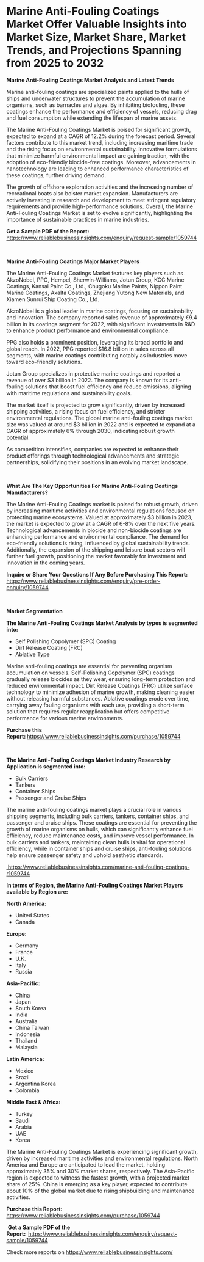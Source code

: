 <p><h1>Marine Anti-Fouling Coatings Market Offer Valuable Insights into Market Size, Market Share, Market Trends, and Projections Spanning from 2025 to 2032</h1></p><p><strong>Marine Anti-Fouling Coatings Market Analysis and Latest Trends</strong></p>
<p><p>Marine anti-fouling coatings are specialized paints applied to the hulls of ships and underwater structures to prevent the accumulation of marine organisms, such as barnacles and algae. By inhibiting biofouling, these coatings enhance the performance and efficiency of vessels, reducing drag and fuel consumption while extending the lifespan of marine assets.</p><p>The Marine Anti-Fouling Coatings Market is poised for significant growth, expected to expand at a CAGR of 12.2% during the forecast period. Several factors contribute to this market trend, including increasing maritime trade and the rising focus on environmental sustainability. Innovative formulations that minimize harmful environmental impact are gaining traction, with the adoption of eco-friendly biocide-free coatings. Moreover, advancements in nanotechnology are leading to enhanced performance characteristics of these coatings, further driving demand.</p><p>The growth of offshore exploration activities and the increasing number of recreational boats also bolster market expansion. Manufacturers are actively investing in research and development to meet stringent regulatory requirements and provide high-performance solutions. Overall, the Marine Anti-Fouling Coatings Market is set to evolve significantly, highlighting the importance of sustainable practices in marine industries.</p></p>
<p><strong>Get a Sample PDF of the Report:&nbsp;</strong> <a href="https://www.reliablebusinessinsights.com/enquiry/request-sample/1059744?utm_campaign=2735&utm_medium=2&utm_source=Github&utm_content=ia&utm_term=22032025&utm_id=marine-anti-fouling-coatings">https://www.reliablebusinessinsights.com/enquiry/request-sample/1059744</a></p>
<p>&nbsp;</p>
<p><strong>Marine Anti-Fouling Coatings Major Market Players</strong></p>
<p><p>The Marine Anti-Fouling Coatings Market features key players such as AkzoNobel, PPG, Hempel, Sherwin-Williams, Jotun Group, KCC Marine Coatings, Kansai Paint Co., Ltd., Chugoku Marine Paints, Nippon Paint Marine Coatings, Axalta Coatings, Zhejiang Yutong New Materials, and Xiamen Sunrui Ship Coating Co., Ltd. </p><p>AkzoNobel is a global leader in marine coatings, focusing on sustainability and innovation. The company reported sales revenue of approximately €9.4 billion in its coatings segment for 2022, with significant investments in R&D to enhance product performance and environmental compliance. </p><p>PPG also holds a prominent position, leveraging its broad portfolio and global reach. In 2022, PPG reported $16.8 billion in sales across all segments, with marine coatings contributing notably as industries move toward eco-friendly solutions. </p><p>Jotun Group specializes in protective marine coatings and reported a revenue of over $3 billion in 2022. The company is known for its anti-fouling solutions that boost fuel efficiency and reduce emissions, aligning with maritime regulations and sustainability goals. </p><p>The market itself is projected to grow significantly, driven by increased shipping activities, a rising focus on fuel efficiency, and stricter environmental regulations. The global marine anti-fouling coatings market size was valued at around $3 billion in 2022 and is expected to expand at a CAGR of approximately 6% through 2030, indicating robust growth potential.</p><p>As competition intensifies, companies are expected to enhance their product offerings through technological advancements and strategic partnerships, solidifying their positions in an evolving market landscape.</p></p>
<p>&nbsp;</p>
<p><strong>What Are The Key Opportunities For Marine Anti-Fouling Coatings Manufacturers?</strong></p>
<p><p>The Marine Anti-Fouling Coatings market is poised for robust growth, driven by increasing maritime activities and environmental regulations focused on protecting marine ecosystems. Valued at approximately $3 billion in 2023, the market is expected to grow at a CAGR of 6-8% over the next five years. Technological advancements in biocide and non-biocide coatings are enhancing performance and environmental compliance. The demand for eco-friendly solutions is rising, influenced by global sustainability trends. Additionally, the expansion of the shipping and leisure boat sectors will further fuel growth, positioning the market favorably for investment and innovation in the coming years.</p></p>
<p><strong>Inquire or Share Your Questions If Any Before Purchasing This Report:</strong> <a href="https://www.reliablebusinessinsights.com/enquiry/pre-order-enquiry/1059744?utm_campaign=2735&utm_medium=2&utm_source=Github&utm_content=ia&utm_term=22032025&utm_id=marine-anti-fouling-coatings">https://www.reliablebusinessinsights.com/enquiry/pre-order-enquiry/1059744</a></p>
<p>&nbsp;</p>
<p><strong>Market Segmentation</strong></p>
<p><strong>The Marine Anti-Fouling Coatings Market Analysis by types is segmented into:</strong></p>
<p><ul><li>Self Polishing Copolymer (SPC) Coating</li><li>Dirt Release Coating (FRC)</li><li>Ablative Type</li></ul></p>
<p><p>Marine anti-fouling coatings are essential for preventing organism accumulation on vessels. Self-Polishing Copolymer (SPC) coatings gradually release biocides as they wear, ensuring long-term protection and reduced environmental impact. Dirt Release Coatings (FRC) utilize surface technology to minimize adhesion of marine growth, making cleaning easier without releasing harmful substances. Ablative coatings erode over time, carrying away fouling organisms with each use, providing a short-term solution that requires regular reapplication but offers competitive performance for various marine environments.</p></p>
<p><strong>Purchase this Report:&nbsp;</strong><a href="https://www.reliablebusinessinsights.com/purchase/1059744?utm_campaign=2735&utm_medium=2&utm_source=Github&utm_content=ia&utm_term=22032025&utm_id=marine-anti-fouling-coatings">https://www.reliablebusinessinsights.com/purchase/1059744</a></p>
<p>&nbsp;</p>
<p><strong>The Marine Anti-Fouling Coatings Market Industry Research by Application is segmented into:</strong></p>
<p><ul><li>Bulk Carriers</li><li>Tankers</li><li>Container Ships</li><li>Passenger and Cruise Ships</li></ul></p>
<p><p>The marine anti-fouling coatings market plays a crucial role in various shipping segments, including bulk carriers, tankers, container ships, and passenger and cruise ships. These coatings are essential for preventing the growth of marine organisms on hulls, which can significantly enhance fuel efficiency, reduce maintenance costs, and improve vessel performance. In bulk carriers and tankers, maintaining clean hulls is vital for operational efficiency, while in container ships and cruise ships, anti-fouling solutions help ensure passenger safety and uphold aesthetic standards.</p></p>
<p><a href="https://www.reliablebusinessinsights.com/marine-anti-fouling-coatings-r1059744?utm_campaign=2735&utm_medium=2&utm_source=Github&utm_content=ia&utm_term=22032025&utm_id=marine-anti-fouling-coatings">&nbsp;https://www.reliablebusinessinsights.com/marine-anti-fouling-coatings-r1059744</a></p>
<p><strong>In terms of Region, the Marine Anti-Fouling Coatings Market Players available by Region are:</strong></p>
<p>
    <p> <strong> North America: </strong>
        <ul>
            <li>United States</li>
            <li>Canada</li>
        </ul>
        </p> 
    <p> <strong> Europe: </strong>
        <ul>
            <li>Germany</li>
            <li>France</li>
            <li>U.K.</li>
            <li>Italy</li>
            <li>Russia</li>
        </ul>
        </p> 
    <p> <strong> Asia-Pacific: </strong>
        <ul>
            <li>China</li>
            <li>Japan</li>
            <li>South Korea</li>
            <li>India</li>
            <li>Australia</li>
            <li>China Taiwan</li>
            <li>Indonesia</li>
            <li>Thailand</li>
            <li>Malaysia</li>
        </ul>
        </p> 
    <p> <strong> Latin America: </strong>
        <ul>
            <li>Mexico</li>
            <li>Brazil</li>
            <li>Argentina Korea</li>
            <li>Colombia</li>
        </ul>
        </p> 
    <p> <strong> Middle East & Africa: </strong>
        <ul>
            <li>Turkey</li>
            <li>Saudi</li>
            <li>Arabia</li>
            <li>UAE</li>
            <li>Korea</li>
        </ul>
    </p>
    </p>
<p><p>The Marine Anti-Fouling Coatings Market is experiencing significant growth, driven by increased maritime activities and environmental regulations. North America and Europe are anticipated to lead the market, holding approximately 35% and 30% market shares, respectively. The Asia-Pacific region is expected to witness the fastest growth, with a projected market share of 25%. China is emerging as a key player, expected to contribute about 10% of the global market due to rising shipbuilding and maintenance activities.</p></p>
<p><strong>Purchase this Report: </strong><a href="https://www.reliablebusinessinsights.com/purchase/1059744?utm_campaign=2735&utm_medium=2&utm_source=Github&utm_content=ia&utm_term=22032025&utm_id=marine-anti-fouling-coatings">https://www.reliablebusinessinsights.com/purchase/1059744</a></p>
<p>&nbsp;<strong>Get a Sample PDF of the Report:&nbsp;&nbsp;</strong><a href="https://www.reliablebusinessinsights.com/enquiry/request-sample/1059744?utm_campaign=2735&utm_medium=2&utm_source=Github&utm_content=ia&utm_term=22032025&utm_id=marine-anti-fouling-coatings">https://www.reliablebusinessinsights.com/enquiry/request-sample/1059744</a></p>
<p><strong></strong></p>
<p>Check more reports on <a href="https://www.reliablebusinessinsights.com/?utm_campaign=2735&utm_medium=2&utm_source=Github&utm_content=ia&utm_term=22032025&utm_id=marine-anti-fouling-coatings">https://www.reliablebusinessinsights.com/</a></p>